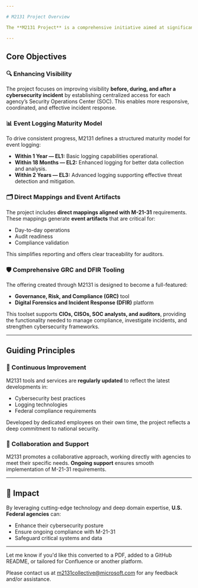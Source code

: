 ```yaml
---

# M2131 Project Overview

The **M2131 Project** is a comprehensive initiative aimed at significantly enhancing the cybersecurity capabilities of U.S. Federal agencies. Aligned with **Executive Order 14028**, the project addresses the urgent need for improved cybersecurity practices and compliance across the federal landscape.

---
```


## Core Objectives

### 🔍 Enhancing Visibility
The project focuses on improving visibility **before, during, and after a cybersecurity incident** by establishing centralized access for each agency’s Security Operations Center (SOC). This enables more responsive, coordinated, and effective incident response.

### 📊 Event Logging Maturity Model
To drive consistent progress, M2131 defines a structured maturity model for event logging:

- **Within 1 Year — EL1:** Basic logging capabilities operational.  
- **Within 18 Months — EL2:** Enhanced logging for better data collection and analysis.  
- **Within 2 Years — EL3:** Advanced logging supporting effective threat detection and mitigation.

### 🗂️ Direct Mappings and Event Artifacts
The project includes **direct mappings aligned with M-21-31** requirements. These mappings generate **event artifacts** that are critical for:

- Day-to-day operations  
- Audit readiness  
- Compliance validation

This simplifies reporting and offers clear traceability for auditors.

### 🛡️ Comprehensive GRC and DFIR Tooling
The offering created through M2131 is designed to become a full-featured:

- **Governance, Risk, and Compliance (GRC)** tool  
- **Digital Forensics and Incident Response (DFIR)** platform

This toolset supports **CIOs, CISOs, SOC analysts, and auditors**, providing the functionality needed to manage compliance, investigate incidents, and strengthen cybersecurity frameworks.

---

## Guiding Principles

### 🔄 Continuous Improvement
M2131 tools and services are **regularly updated** to reflect the latest developments in:

- Cybersecurity best practices  
- Logging technologies  
- Federal compliance requirements

Developed by dedicated employees on their own time, the project reflects a deep commitment to national security.

### 🤝 Collaboration and Support
M2131 promotes a collaborative approach, working directly with agencies to meet their specific needs. **Ongoing support** ensures smooth implementation of M-21-31 requirements.

---

## 🚀 Impact

By leveraging cutting-edge technology and deep domain expertise, **U.S. Federal agencies** can:

- Enhance their cybersecurity posture  
- Ensure ongoing compliance with M-21-31  
- Safeguard critical systems and data  

---

Let me know if you'd like this converted to a PDF, added to a GitHub README, or tailored for Confluence or another platform.

Please contact us at m2131collective@microsoft.com for any feedback and/or assistance.
